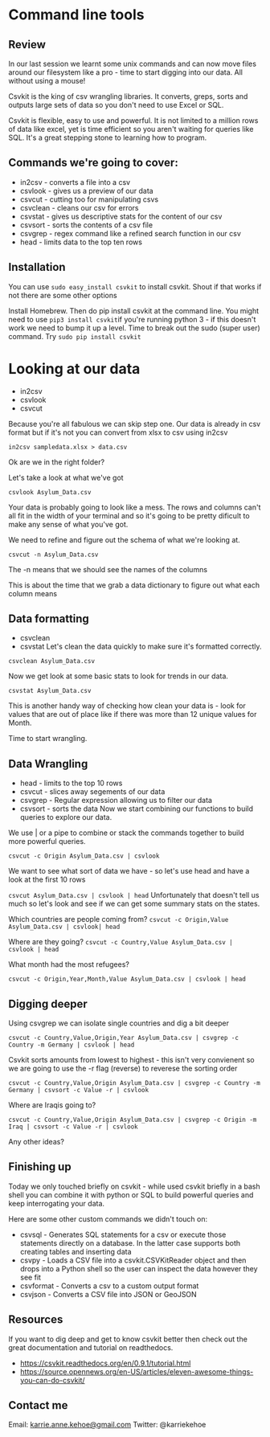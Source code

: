 # Command line tools #

## Review ##

In our last session we learnt some unix commands and can now move files around our filesystem like a pro - time to start digging into our data. All without using a mouse!

Csvkit is the king of csv wrangling libraries. It converts, greps, sorts and outputs large sets of data so you don't need to use Excel or SQL.

Csvkit is flexible, easy to use and powerful. It is not limited to a million rows of data like excel, yet is time efficient so you aren't waiting for queries like SQL. It's a great stepping stone to learning how to program.

## Commands we're going to cover: ##

* in2csv - converts a file into a csv
* csvlook - gives us a preview of our data
* csvcut - cutting too for manipulating csvs
* csvclean - cleans our csv for errors
* csvstat - gives us descriptive stats for the content of our csv
* csvsort - sorts the contents of a csv file
* csvgrep - regex command like a refined search function in our csv
* head - limits data to the top ten rows

## Installation ##

You can use `sudo easy_install csvkit` to install csvkit. Shout if that works if not there are some other options

Install Homebrew. Then do pip install csvkit at the command line. You might need to use `pip3 install csvkit`if you're running python 3 - if this doesn't work we need to bump it up a level. Time to break out the sudo (super user) command. Try `sudo pip install csvkit` 

# Looking at our data

* in2csv
* csvlook
* csvcut

Because you're all fabulous we can skip step one. Our data is already in csv format but if it's not you can convert from xlsx to csv using in2csv

`in2csv sampledata.xlsx > data.csv`

Ok are we in the right folder?

Let's take a look at what we've got

`csvlook Asylum_Data.csv`

Your data is probably going to look like a mess. The rows and columns can't all fit in the width of your terminal and so it's going to be pretty dificult to make any sense of what you've got.

We need to refine and figure out the schema of what we're looking at.

`csvcut -n Asylum_Data.csv`

The -n means that we should see the names of the columns

This is about the time that we grab a data dictionary to figure out what each column means

## Data formatting

* csvclean
* csvstat
Let's clean the data quickly to make sure it's formatted correctly.

`csvclean Asylum_Data.csv`

Now we get look at some basic stats to look for trends in our data.

`csvstat Asylum_Data.csv`

This is another handy way of checking how clean your data is - look for values that are out of place like if there was more than 12 unique values for Month.

Time to start wrangling.

## Data Wrangling

* head - limits to the top 10 rows
* csvcut - slices away segements of our data
* csvgrep - Regular expression allowing us to filter our data
* csvsort - sorts the data
Now we start combining our functions to build queries to explore our data.

We use | or a pipe to combine or stack the commands together to build more powerful queries.

`csvcut -c Origin Asylum_Data.csv | csvlook`

We want to see what sort of data we have - so let's use head and have a look at the first 10 rows

`csvcut Asylum_Data.csv | csvlook | head`
Unfortunately that doesn't tell us much so let's look and see if we can get some summary stats on the states.

Which countries are people coming from?
`csvcut -c Origin,Value Asylum_Data.csv | csvlook| head`

Where are they going?
`csvcut -c Country,Value Asylum_Data.csv | csvlook | head`

What month had the most refugees?

`csvcut -c Origin,Year,Month,Value Asylum_Data.csv | csvlook | head`


## Digging deeper

Using csvgrep we can isolate single countries and dig a bit deeper 

`csvcut -c Country,Value,Origin,Year Asylum_Data.csv | csvgrep -c Country -m Germany | csvlook | head`

Csvkit sorts amounts from lowest to highest - this isn't very convienent so we are going to use the -r flag (reverse) to reverese the sorting order

`csvcut -c Country,Value,Origin Asylum_Data.csv | csvgrep -c Country -m Germany | csvsort -c Value -r | csvlook`

Where are Iraqis going to?

`csvcut -c Country,Value,Origin Asylum_Data.csv | csvgrep -c Origin -m Iraq | csvsort -c Value -r | csvlook`

Any other ideas?

## Finishing up

Today we only touched briefly on csvkit - while used csvkit briefly in a bash shell you can combine it with python or SQL to build powerful queries and keep interrogating your data.

Here are some other custom commands we didn't touch on:

* csvsql - Generates SQL statements for a csv or execute those statements directly on a database. In the latter case supports both creating tables and inserting data
* csvpy - Loads a CSV file into a csvkit.CSVKitReader object and then drops into a Python shell so the user can inspect the data however they see fit
* csvformat - Converts a csv to a custom output format
* csvjson - Converts a CSV file into JSON or GeoJSON

## Resources

If you want to dig deep and get to know csvkit better then check out the great documentation and tutorial on readthedocs.

* https://csvkit.readthedocs.org/en/0.9.1/tutorial.html
* https://source.opennews.org/en-US/articles/eleven-awesome-things-you-can-do-csvkit/
## Contact me

Email: karrie.anne.kehoe@gmail.com Twitter: @karriekehoe
